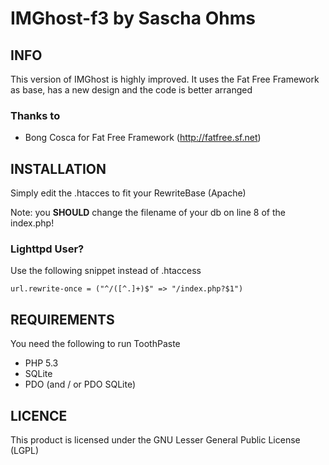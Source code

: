 IMGhost-f3 by Sascha Ohms
============================

INFO
----

This version of IMGhost is highly improved. It uses the Fat Free Framework as  base, has a
new design and the code is better arranged

### Thanks to
* Bong Cosca for Fat Free Framework (http://fatfree.sf.net)

INSTALLATION
------------

Simply edit the .htacces to fit your RewriteBase (Apache)

Note: you **SHOULD** change the filename of your db on line 8 of the index.php!

### Lighttpd User?
Use the following snippet instead of .htaccess

    url.rewrite-once = ("^/([^.]+)$" => "/index.php?$1")

REQUIREMENTS
------------

You need the following to run ToothPaste

* PHP 5.3
* SQLite
* PDO (and / or PDO SQLite)

LICENCE
-------

This product is licensed under the GNU Lesser General Public License (LGPL)
